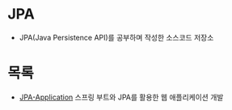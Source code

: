 # JPA
- JPA(Java Persistence API)를 공부하며 작성한 소스코드 저장소
# 목록
- [JPA-Application](https://github.com/Ray901104/JPA/tree/main/JPA-Application) 스프링 부트와 JPA를 활용한 웹 애플리케이션 개발

